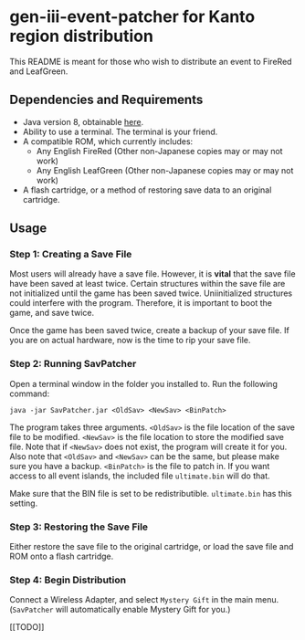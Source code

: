 # gen-iii-event-patcher for Kanto region distribution
This README is meant for those who wish to distribute an event to FireRed and LeafGreen.

## Dependencies and Requirements
* Java version 8, obtainable [here](https://adoptopenjdk.net/).
* Ability to use a terminal. The terminal is your friend.
* A compatible ROM, which currently includes:
  * Any English FireRed (Other non-Japanese copies may or may not work)
  * Any English LeafGreen (Other non-Japanese copies may or may not work)
* A flash cartridge, or a method of restoring save data to an original cartridge.

## Usage
### Step 1: Creating a Save File
Most users will already have a save file. However, it is **vital** that the save file have been saved at least twice. Certain structures within the save file are not initialized until the game has been saved twice. Uniinitialized structures could interfere with the program. Therefore, it is important to boot the game, and save twice.

Once the game has been saved twice, create a backup of your save file. If you are on actual hardware, now is the time to rip your save file.

### Step 2: Running SavPatcher
Open a terminal window in the folder you installed to. Run the following command:
```
java -jar SavPatcher.jar <OldSav> <NewSav> <BinPatch>
```
The program takes three arguments. `<OldSav>` is the file location of the save file to be modified. `<NewSav>` is the file location to store the modified save file. Note that if `<NewSav>` does not exist, the program will create it for you. Also note that `<OldSav>` and `<NewSav>` can be the same, but please make sure you have a backup. `<BinPatch>` is the file to patch in. If you want access to all event islands, the included file `ultimate.bin` will do that.

Make sure that the BIN file is set to be redistributible. `ultimate.bin` has this setting.

### Step 3: Restoring the Save File
Either restore the save file to the original cartridge, or load the save file and ROM onto a flash cartridge.

### Step 4: Begin Distribution
Connect a Wireless Adapter, and select `Mystery Gift` in the main menu. (`SavPatcher` will automatically enable Mystery Gift for you.)

\[\[TODO\]\]
